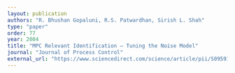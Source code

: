 ```yaml
---
layout: publication
authors: "R. Bhushan Gopaluni, R.S. Patwardhan, Sirish L. Shah"
type: "paper"
order: 77
year: 2004
title: "MPC Relevant Identification – Tuning the Noise Model"
journal: "Journal of Process Control"
external_url: "https://www.sciencedirect.com/science/article/pii/S0959152403001094"
---
```

